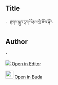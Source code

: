 ## Title
	- ཐུགས་སྒྲུབ་དྲག་པོ་རྩལ་གྱི་ཆོས་སྐོར

## Author
	- 



[<img src="https://img.icons8.com/color/25/000000/edit-property.png"> Open in Editor](http://editor.openpecha.org/P001848)

[<img width="25" src="https://library.bdrc.io/icons/BUDA-small.svg"> Open in Buda](https://library.bdrc.io/show/bdr:IE0OPP001848)
